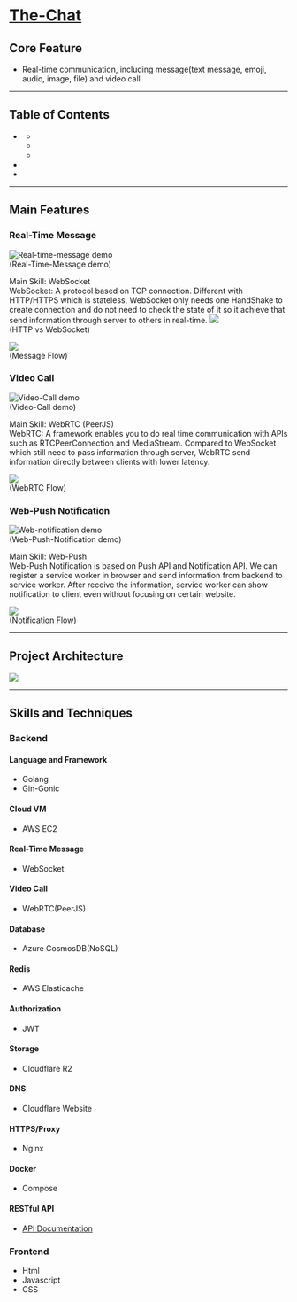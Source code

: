 # [The-Chat](https://the-chat.live)

## Core Feature

- Real-time communication, including message(text message, emoji, audio, image, file) and video call

---

## Table of Contents

- [](#main-features)
  - [](#real-time-message)
  - [](#video-call)
  - [](#web-push-notification)
- [](#project-architecture)
- [](#skills-and-techniques)

---

## Main Features

### Real-Time Message

![Real-time-message demo](/Demo/Real-time-message.gif)  
(Real-Time-Message demo)

Main Skill: WebSocket  
WebSocket: A protocol based on TCP connection. Different with HTTP/HTTPS which is stateless, WebSocket only needs one HandShake to create connection and do not need to check the state of it so it achieve that send information through server to others in real-time.
![](/Demo/HTTPvsSocket.png)  
(HTTP vs WebSocket)

![](/Demo/message_flow.png)  
(Message Flow)

### Video Call

![Video-Call demo](/Demo/video-chat.gif)  
(Video-Call demo)

Main Skill: WebRTC (PeerJS)  
WebRTC: A framework enables you to do real time communication with APIs such as RTCPeerConnection and MediaStream. Compared to WebSocket which still need to pass information through server, WebRTC send information directly between clients with lower latency.

![](/Demo/WebRTC_flow.png)  
(WebRTC Flow)

### Web-Push Notification

![Web-notification demo](/Demo/notification.png)  
(Web-Push-Notification demo)

Main Skill: Web-Push  
Web-Push Notification is based on Push API and Notification API. We can register a service worker in browser and send information from backend to service worker. After receive the information, service worker can show notification to client even without focusing on certain website.

![](/Demo/Notification_flow.png)  
(Notification Flow)

---

## Project Architecture

![](/Demo/architecture.png)

---

## Skills and Techniques

### Backend

#### Language and Framework

- Golang
- Gin-Gonic

#### Cloud VM

- AWS EC2

#### Real-Time Message

- WebSocket

#### Video Call

- WebRTC(PeerJS)

#### Database

- Azure CosmosDB(NoSQL)

#### Redis

- AWS Elasticache

#### Authorization

- JWT

#### Storage

- Cloudflare R2

#### DNS

- Cloudflare Website

#### HTTPS/Proxy

- Nginx

#### Docker

- Compose

#### RESTful API

- [API Documentation](https://app.swaggerhub.com/apis-docs/a05031113/The-Chat/1.0.0)

### Frontend

- Html
- Javascript
- CSS
